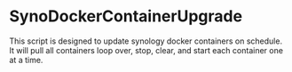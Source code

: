 # SynoDockerContainerUpgrade
This script is designed to update synology docker containers on schedule. It will pull all containers loop over, stop, clear, and start each container one at a time.
